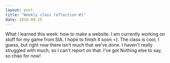 ```yaml
---
layout: post
title: "Weekly class reflection #1"
date: 2018-09-25
---
```


What I learned this week: how to make a website. I am currently working on stuff for my game from SIA. I hope to finish it soon =). The class is cool, I guess, but right now there isn't much that we've done. I haven't really struggled with much, so I can't report on that. I've got Nothing else to say, so chao for now!
